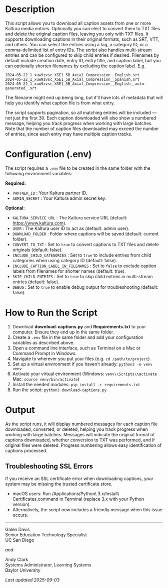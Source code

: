# Description
This script allows you to download all caption assets from one or more Kaltura media entries. Optionally you can elect to convert them to TXT files and delete  the original caption files, leaving you only with TXT files. It supports downloading captions in their original formats, such as SRT, VTT, and others. You can select the entries using a tag, a category ID, or a comma-delimited list of entry IDs. The script also handles multi-stream entries and can be configured to skip child entries if desired. Filenames by default include creation date, entry ID, entry title, and caption label, but you can optionally shorten filenames by excluding the caption label. E.g.
```
2024-05-22_1_xuw9zvsc_XSE1_5B_Axial_Compression__English.srt
2024-05-22_1_xuw9zvsc_XSE1_5B_Axial_Compression__Spanish.srt
2024-05-22_1_xuw9zvsc_XSE1_5B_Axial_Compression__English__auto-generated_.srt
```
The filename might end up being long, but it'll have lots of metadata that will help you identify what caption file is from what entry.

The script supports pagination, so all matching entries will be included — not just the first 30. Each caption downloaded will also show a numbered message, helping you track progress when working with large batches. Note that the number of caption files downloaded may exceed the number of entries, since each entry may have multiple caption tracks.

# Configuration (.env)
The script requires a `.env` file to be created in the same folder with the following environment variables:

**Required:**
- `PARTNER_ID` : Your Kaltura partner ID.
- `ADMIN_SECRET` : Your Kaltura admin secret key.

**Optional:**
- `KALTURA_SERVICE_URL` : The Kaltura service URL (default: https://www.kaltura.com).
- `USER` : The Kaltura user ID to act as (default: admin user).
- `DOWNLOAD_FOLDER` : Folder where captions will be saved (default: current folder).
- `CONVERT_TO_TXT` : Set to `true` to convert captions to TXT files and delete originals (default: false).
- `INCLUDE_CHILD_CATEGORIES` : Set to `true` to include entries from child categories when using category ID (default: false).
- `INCLUDE_CAPTION_LABEL_IN_FILENAMES` : Set to `false` to exclude caption labels from filenames for shorter names (default: true).
- `SKIP_CHILD_ENTRIES` : Set to `true` to skip child entries in multi-stream entries (default: false).
- `DEBUG` : Set to `true` to enable debug output for troubleshooting (default: false).

# How to Run the Script
1. Download **download-captions.py** and **Requirements.txt** to your computer. Ensure they end up in the same folder.
2. Create a `.env` file in the same folder and add your configuration variables as described above.
3. Open a command line interface, such as Terminal on a Mac or Command Prompt in Windows.
4. Navigate to wherever you put your files (e.g. `cd /path/to/project`).
5. Set up a virtual environment if you haven't already: `python3 -m venv venv`
6. Activate your virtual environment (Windows: `venv\\Scripts\\activate` Mac: `source venv/bin/activate`)
7. Install the needed modules: `pip install -r requirements.txt`
8. Run the script: `python3 download-captions.py`

# Output
As the script runs, it will display numbered messages for each caption file downloaded, converted, or deleted, helping you track progress when working with large batches. Messages will indicate the original format of captions downloaded, whether conversion to TXT was performed, and if original files were deleted. Progress numbering allows easy identification of captions processed.

## Troubleshooting SSL Errors
If you receive an SSL certificate error when downloading captions, your system may be missing the trusted certificate store.
- macOS users: Run /Applications/Python\ 3.x/Install\ Certificates.command in Terminal (replace 3.x with your Python version).
- Alternatively, the script now includes a friendly message when this issue occurs.

---

Galen Davis  
Senior Education Technology Specialist  
UC San Diego  

*and* 

Andy Clark  
Systems Administrator, Learning Systems  
Baylor University  

*Last updated 2025-09-03*
